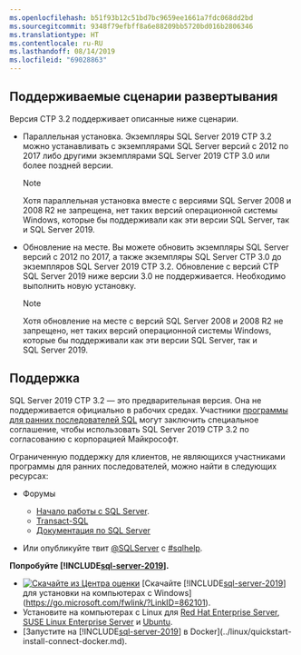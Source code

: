 ```yaml
---
ms.openlocfilehash: b51f93b12c51bd7bc9659ee1661a7fdc068dd2bd
ms.sourcegitcommit: 9348f79efbff8a6e88209bb5720bd016b2806346
ms.translationtype: HT
ms.contentlocale: ru-RU
ms.lasthandoff: 08/14/2019
ms.locfileid: "69028863"
---
```

## <a name="enabled-deployment-scenarios"></a>Поддерживаемые сценарии развертывания

Версия CTP 3.2 поддерживает описанные ниже сценарии.

- Параллельная установка. Экземпляры SQL Server 2019 CTP 3.2 можно устанавливать с экземплярами SQL Server версий с 2012 по 2017 либо другими экземплярами SQL Server 2019 CTP 3.0 или более поздней версии.
   >[!NOTE]
   >Хотя параллельная установка вместе с версиями SQL Server 2008 и 2008 R2 не запрещена, нет таких версий операционной системы Windows, которые бы поддерживали как эти версии SQL Server, так и SQL Server 2019.
- Обновление на месте. Вы можете обновить экземпляры SQL Server версий с 2012 по 2017, а также экземпляры SQL Server CTP 3.0 до экземпляров SQL Server 2019 CTP 3.2. Обновление с версий CTP SQL Server 2019 ниже версии 3.0 не поддерживается. Необходимо выполнить новую установку.
   >[!NOTE]
   >Хотя обновление на месте с версий SQL Server 2008 и 2008 R2 не запрещено, нет таких версий операционной системы Windows, которые бы поддерживали как эти версии SQL Server, так и SQL Server 2019.

## <a name="support"></a>Поддержка

SQL Server 2019 CTP 3.2 — это предварительная версия. Она не поддерживается официально в рабочих средах. Участники [программы для ранних последователей SQL](https://aka.ms/sqleap) могут заключить специальное соглашение, чтобы использовать SQL Server 2019 CTP 3.2 по согласованию с корпорацией Майкрософт.

Ограниченную поддержку для клиентов, не являющихся участниками программы для ранних последователей, можно найти в следующих ресурсах:

- Форумы
  - [Начало работы с SQL Server](https://social.msdn.microsoft.com/Forums/sqlserver/en-US/home?forum=sqlgetstarted).
  - [Transact-SQL](https://social.msdn.microsoft.com/Forums/sqlserver/en-US/home?forum=transactsql)
  - [Документация по SQL Server](https://social.msdn.microsoft.com/Forums/sqlserver/en-US/home?forum=sqldocumentation)

- Или опубликуйте твит [@SQLServer](https://twitter.com/SQLServer) с [#sqlhelp](https://twitter.com/search?q=%23sqlhelp).

**Попробуйте [!INCLUDE[sql-server-2019](../includes/sssqlv15-md.md)].**

- [![Скачайте из Центра оценки](../includes/media/download2.png)](https://go.microsoft.com/fwlink/?LinkID=862101) [Скачайте [!INCLUDE[sql-server-2019](../includes/sssqlv15-md.md)] для установки на компьютерах с Windows](https://go.microsoft.com/fwlink/?LinkID=862101).
- Установите на компьютерах с Linux для [Red Hat Enterprise Server](../linux/quickstart-install-connect-red-hat.md), [SUSE Linux Enterprise Server](../linux/quickstart-install-connect-suse.md) и [Ubuntu](../linux/quickstart-install-connect-ubuntu.md).
- [Запустите на [!INCLUDE[sql-server-2019](../includes/sssqlv15-md.md)] в Docker](../linux/quickstart-install-connect-docker.md).